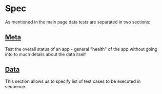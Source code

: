 # Spec

As mentioned in the main page data tests are separated in two sections:

## [Meta](./meta/index.md)

Test the overall status of an app - general "health" of the app without going into to much details about the data itself

## [Data](./data/index.md)

This section allows us to specify list of test cases to be executed in sequence.
